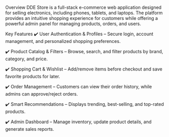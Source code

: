 Overview
DDE Store is a full-stack e-commerce web application designed for selling electronics, including phones, tablets, and laptops. The platform provides an intuitive shopping experience for customers while offering a powerful admin panel for managing products, orders, and users.

Key Features
✔️ User Authentication & Profiles – Secure login, account management, and personalized shopping preferences.

✔️ Product Catalog & Filters – Browse, search, and filter products by brand, category, and price.

✔️ Shopping Cart & Wishlist – Add/remove items before checkout and save favorite products for later.

✔️ Order Management – Customers can view their order history, while admins can approve/reject orders.

✔️ Smart Recommendations – Displays trending, best-selling, and top-rated products.

✔️ Admin Dashboard – Manage inventory, update product details, and generate sales reports.

